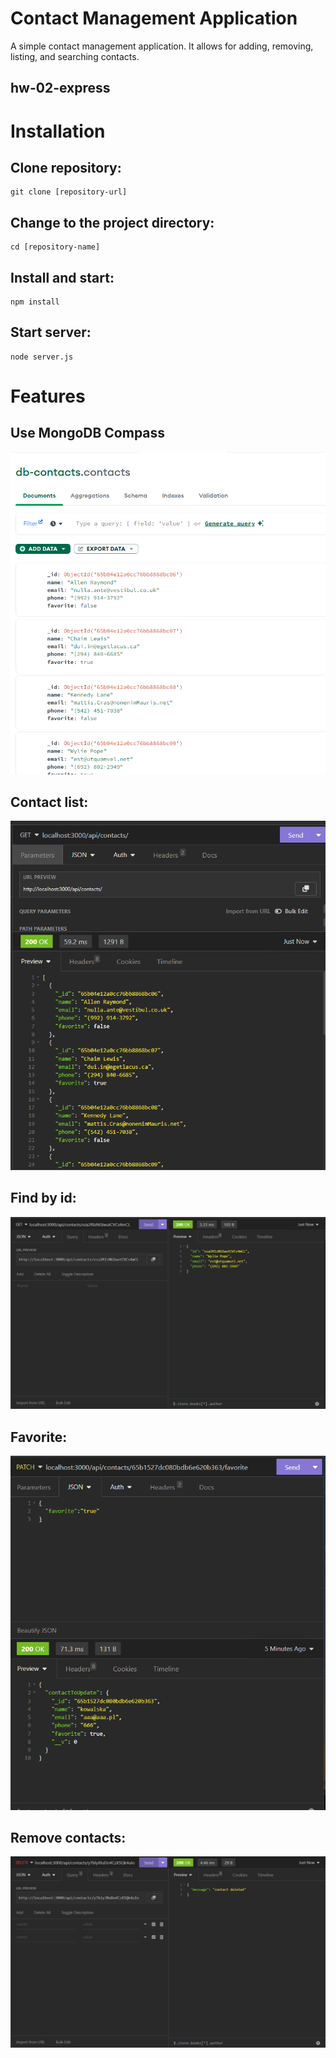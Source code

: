 # Contact Management Application

A simple contact management application. It allows for adding, removing, listing, and searching contacts.

## hw-02-express

# Installation
## Clone repository:
```shell
git clone [repository-url]
```
## Change to the project directory:
```shell
cd [repository-name]

```
## Install and start:
```shell
npm install
```
## Start server:
```shell
node server.js
```

# Features
## Use MongoDB Compass
![MongoDB Compass](assets/compass.png)

## Contact list:
![Contact List](assets/list.png)

## Find by id:
![Find by id](assets/find-by-id.png)

## Favorite:
![Favorite contacts](assets/favorite.png)

## Remove contacts:
![Remove contacts](assets/delete-cont.png)

